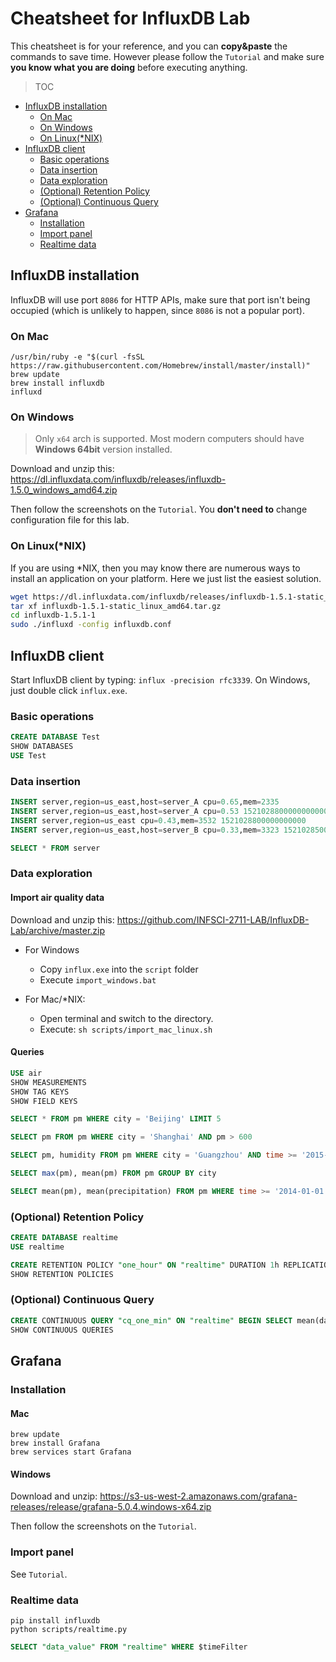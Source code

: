 # Cheatsheet for InfluxDB Lab

This cheatsheet is for your reference, and you can **copy&paste** the commands to save time. However please follow the `Tutorial` and make sure **you know what you are doing** before executing anything.

> TOC

* [InfluxDB installation](#influxdb-installation)
	* [On Mac](#on-mac)
	* [On Windows](#on-windows)
	* [On Linux(*NIX)](#on-linuxnix)
* [InfluxDB client](#influxdb-client)
	* [Basic operations](#basic-operations)
	* [Data insertion](#data-insertion)
	* [Data exploration](#data-exploration)
	* [(Optional) Retention Policy](#optional-retention-policy)
	* [(Optional) Continuous Query](#optional-continuous-query)
* [Grafana](#grafana)
	* [Installation](#installation)
	* [Import panel](#import-panel)
	* [Realtime data](#realtime-data)

## InfluxDB installation

InfluxDB will use port `8086` for HTTP APIs, make sure that port isn't being occupied (which is unlikely to happen, since `8086` is not a popular port).

### On Mac

```shell
/usr/bin/ruby -e "$(curl -fsSL https://raw.githubusercontent.com/Homebrew/install/master/install)"
brew update
brew install influxdb
influxd
```

### On Windows

> Only `x64` arch is supported. Most modern computers should have **Windows 64bit** version installed.

Download and unzip this: <https://dl.influxdata.com/influxdb/releases/influxdb-1.5.0_windows_amd64.zip>

Then follow the screenshots on the `Tutorial`. You **don't need to** change configuration file for this lab.

### On Linux(*NIX)

If you are using *NIX, then you may know there are numerous ways to install an application on your platform. Here we just list the easiest solution.

```bash
wget https://dl.influxdata.com/influxdb/releases/influxdb-1.5.1-static_linux_amd64.tar.gz
tar xf influxdb-1.5.1-static_linux_amd64.tar.gz
cd influxdb-1.5.1-1
sudo ./influxd -config influxdb.conf
```

## InfluxDB client

Start InfluxDB client by typing: `influx -precision rfc3339`. On Windows, just double click `influx.exe`.

### Basic operations

```sql
CREATE DATABASE Test
SHOW DATABASES
USE Test
```

### Data insertion

```sql
INSERT server,region=us_east,host=server_A cpu=0.65,mem=2335
INSERT server,region=us_east,host=server_A cpu=0.53 1521028800000000000
INSERT server,region=us_east cpu=0.43,mem=3532 1521028800000000000
INSERT server,region=us_east,host=server_B cpu=0.33,mem=3323 1521028500000000000

SELECT * FROM server
```

### Data exploration

#### Import air quality data

Download and unzip this: <https://github.com/INFSCI-2711-LAB/InfluxDB-Lab/archive/master.zip>

- For Windows
  - Copy `influx.exe` into the `script` folder
  - Execute `import_windows.bat`

- For Mac/*NIX:
  - Open terminal and switch to the directory.
  - Execute: `sh scripts/import_mac_linux.sh`

#### Queries

```sql
USE air
SHOW MEASUREMENTS
SHOW TAG KEYS
SHOW FIELD KEYS
```

```sql
SELECT * FROM pm WHERE city = 'Beijing' LIMIT 5

SELECT pm FROM pm WHERE city = 'Shanghai' AND pm > 600

SELECT pm, humidity FROM pm WHERE city = 'Guangzhou' AND time >= '2015-01-01' LIMIT 5

SELECT max(pm), mean(pm) FROM pm GROUP BY city

SELECT mean(pm), mean(precipitation) FROM pm WHERE time >= '2014-01-01' AND time < '2015-01-01' AND city='Beijing' GROUP BY time(7d)
```

### (Optional) Retention Policy

```sql
CREATE DATABASE realtime
USE realtime

CREATE RETENTION POLICY "one_hour" ON "realtime" DURATION 1h REPLICATION 1
SHOW RETENTION POLICIES
```

### (Optional) Continuous Query

```sql
CREATE CONTINUOUS QUERY "cq_one_min" ON "realtime" BEGIN SELECT mean(data_value) INTO realtime.autogen.realtime_mean FROM realtime.one_hour.realtime GROUP BY time(1m) END
SHOW CONTINUOUS QUERIES
```

## Grafana

### Installation

#### Mac

```shell
brew update
brew install Grafana
brew services start Grafana
```

#### Windows

Download and unzip: <https://s3-us-west-2.amazonaws.com/grafana-releases/release/grafana-5.0.4.windows-x64.zip>

Then follow the screenshots on the `Tutorial`.

### Import panel

See `Tutorial`.

### Realtime data

```shell
pip install influxdb
python scripts/realtime.py
```

```sql
SELECT "data_value" FROM "realtime" WHERE $timeFilter
```
